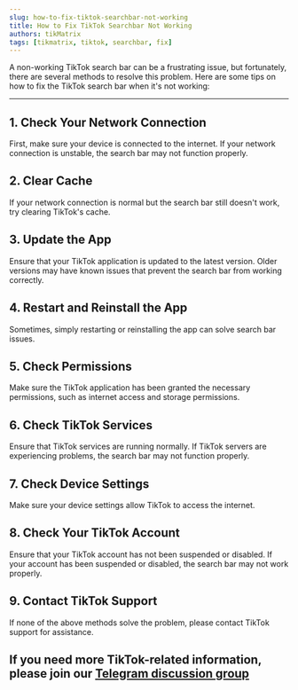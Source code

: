 ```yaml
---
slug: how-to-fix-tiktok-searchbar-not-working
title: How to Fix TikTok Searchbar Not Working
authors: tikMatrix
tags: [tikmatrix, tiktok, searchbar, fix]
---
```


A non-working TikTok search bar can be a frustrating issue, but fortunately, there are several methods to resolve this problem. Here are some tips on how to fix the TikTok search bar when it's not working:
<!--truncate-->
---

## 1. Check Your Network Connection

First, make sure your device is connected to the internet. If your network connection is unstable, the search bar may not function properly.

## 2. Clear Cache

If your network connection is normal but the search bar still doesn't work, try clearing TikTok's cache.

## 3. Update the App

Ensure that your TikTok application is updated to the latest version. Older versions may have known issues that prevent the search bar from working correctly.

## 4. Restart and Reinstall the App

Sometimes, simply restarting or reinstalling the app can solve search bar issues.

## 5. Check Permissions

Make sure the TikTok application has been granted the necessary permissions, such as internet access and storage permissions.

## 6. Check TikTok Services

Ensure that TikTok services are running normally. If TikTok servers are experiencing problems, the search bar may not function properly.

## 7. Check Device Settings

Make sure your device settings allow TikTok to access the internet.

## 8. Check Your TikTok Account

Ensure that your TikTok account has not been suspended or disabled. If your account has been suspended or disabled, the search bar may not work properly.

## 9. Contact TikTok Support

If none of the above methods solve the problem, please contact TikTok support for assistance.

## If you need more TikTok-related information, please join our [Telegram discussion group](https://t.me/+iGhozoBfAbI5YmE1)